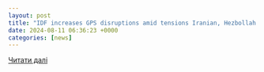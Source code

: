 ```yaml
---
layout: post
title: "IDF increases GPS disruptions amid tensions Iranian, Hezbollah threats - The Jerusalem Post"
date: 2024-08-11 06:36:23 +0000
categories: [news]
---
```


[Читати далі](https://www.jpost.com/israel-hamas-war/article-814196)
